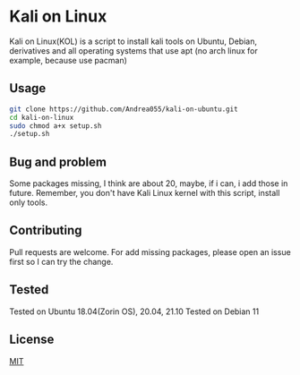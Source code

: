 # Kali on Linux

Kali on Linux(KOL) is a script to install kali tools on Ubuntu, Debian, derivatives and all operating systems that use apt (no arch linux for example, because use pacman)

## Usage


```bash
git clone https://github.com/Andrea055/kali-on-ubuntu.git
cd kali-on-linux
sudo chmod a+x setup.sh 
./setup.sh
```

## Bug and problem
Some packages missing, I think are about 20, maybe, if i can, i add those in future.
Remember, you don't have Kali Linux kernel with this script, install only tools.

## Contributing
Pull requests are welcome. For add missing packages, please open an issue first so I can try the change.

## Tested 
Tested on Ubuntu 18.04(Zorin OS), 20.04, 21.10
Tested on Debian 11

## License
[MIT](https://choosealicense.com/licenses/mit/)
